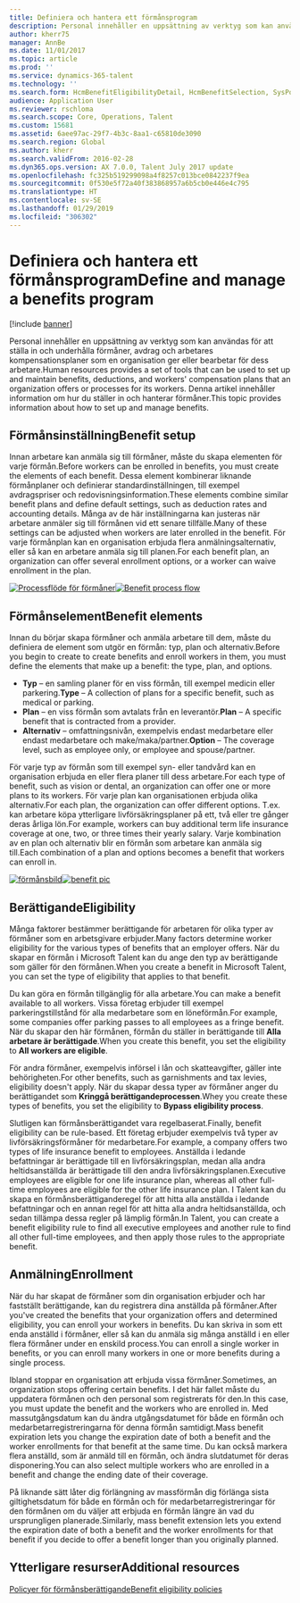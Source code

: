 ```yaml
---
title: Definiera och hantera ett förmånsprogram
description: Personal innehåller en uppsättning av verktyg som kan användas för att ställa in och underhålla förmåner, avdrag och arbetares kompensationsplaner som en organisation ger eller bearbetar för dess arbetare. Denna artikel innehåller information om hur du ställer in och hanterar förmåner.
author: kherr75
manager: AnnBe
ms.date: 11/01/2017
ms.topic: article
ms.prod: ''
ms.service: dynamics-365-talent
ms.technology: ''
ms.search.form: HcmBenefitEligibilityDetail, HcmBenefitSelection, SysPolicyListPage, SysPolicySourceDocumentRuleType
audience: Application User
ms.reviewer: rschloma
ms.search.scope: Core, Operations, Talent
ms.custom: 15681
ms.assetid: 6aee97ac-29f7-4b3c-8aa1-c65810de3090
ms.search.region: Global
ms.author: kherr
ms.search.validFrom: 2016-02-28
ms.dyn365.ops.version: AX 7.0.0, Talent July 2017 update
ms.openlocfilehash: fc325b519299098a4f8257c013bce0842237f9ea
ms.sourcegitcommit: 0f530e5f72a40f383868957a6b5cb0e446e4c795
ms.translationtype: HT
ms.contentlocale: sv-SE
ms.lasthandoff: 01/29/2019
ms.locfileid: "306302"
---
```

# <a name="define-and-manage-a-benefits-program"></a><span data-ttu-id="ebc4e-104">Definiera och hantera ett förmånsprogram</span><span class="sxs-lookup"><span data-stu-id="ebc4e-104">Define and manage a benefits program</span></span>

[!include [banner](includes/banner.md)]

<span data-ttu-id="ebc4e-105">Personal innehåller en uppsättning av verktyg som kan användas för att ställa in och underhålla förmåner, avdrag och arbetares kompensationsplaner som en organisation ger eller bearbetar för dess arbetare.</span><span class="sxs-lookup"><span data-stu-id="ebc4e-105">Human resources provides a set of tools that can be used to set up and maintain benefits, deductions, and workers' compensation plans that an organization offers or processes for its workers.</span></span> <span data-ttu-id="ebc4e-106">Denna artikel innehåller information om hur du ställer in och hanterar förmåner.</span><span class="sxs-lookup"><span data-stu-id="ebc4e-106">This topic provides information about how to set up and manage benefits.</span></span>

<a name="benefit-setup"></a><span data-ttu-id="ebc4e-107">Förmånsinställning</span><span class="sxs-lookup"><span data-stu-id="ebc4e-107">Benefit setup</span></span>
-------------

<span data-ttu-id="ebc4e-108">Innan arbetare kan anmäla sig till förmåner, måste du skapa elementen för varje förmån.</span><span class="sxs-lookup"><span data-stu-id="ebc4e-108">Before workers can be enrolled in benefits, you must create the elements of each benefit.</span></span> <span data-ttu-id="ebc4e-109">Dessa element kombinerar liknande förmånplaner och definierar standardinställningen, till exempel avdragspriser och redovisningsinformation.</span><span class="sxs-lookup"><span data-stu-id="ebc4e-109">These elements combine similar benefit plans and define default settings, such as deduction rates and accounting details.</span></span> <span data-ttu-id="ebc4e-110">Många av de här inställningarna kan justeras när arbetare anmäler sig till förmånen vid ett senare tillfälle.</span><span class="sxs-lookup"><span data-stu-id="ebc4e-110">Many of these settings can be adjusted when workers are later enrolled in the benefit.</span></span> <span data-ttu-id="ebc4e-111">För varje förmånplan kan en organisation erbjuda flera anmälningsalternativ, eller så kan en arbetare anmäla sig till planen.</span><span class="sxs-lookup"><span data-stu-id="ebc4e-111">For each benefit plan, an organization can offer several enrollment options, or a worker can waive enrollment in the plan.</span></span> 

<span data-ttu-id="ebc4e-112">[![Processflöde för förmåner](./media/benefit-process-flow1.png)](./media/benefit-process-flow1.png)</span><span class="sxs-lookup"><span data-stu-id="ebc4e-112">[![Benefit process flow](./media/benefit-process-flow1.png)](./media/benefit-process-flow1.png)</span></span>

## <a name="benefit-elements"></a><span data-ttu-id="ebc4e-113">Förmånselement</span><span class="sxs-lookup"><span data-stu-id="ebc4e-113">Benefit elements</span></span>
<span data-ttu-id="ebc4e-114">Innan du börjar skapa förmåner och anmäla arbetare till dem, måste du definiera de element som utgör en förmån: typ, plan och alternativ.</span><span class="sxs-lookup"><span data-stu-id="ebc4e-114">Before you begin to create to create benefits and enroll workers in them, you must define the elements that make up a benefit: the type, plan, and options.</span></span>

-   <span data-ttu-id="ebc4e-115">**Typ** – en samling planer för en viss förmån, till exempel medicin eller parkering.</span><span class="sxs-lookup"><span data-stu-id="ebc4e-115">**Type** – A collection of plans for a specific benefit, such as medical or parking.</span></span>
-   <span data-ttu-id="ebc4e-116">**Plan** – en viss förmån som avtalats från en leverantör.</span><span class="sxs-lookup"><span data-stu-id="ebc4e-116">**Plan** – A specific benefit that is contracted from a provider.</span></span>
-   <span data-ttu-id="ebc4e-117">**Alternativ** – omfattningsnivån, exempelvis endast medarbetare eller endast medarbetare och make/maka/partner.</span><span class="sxs-lookup"><span data-stu-id="ebc4e-117">**Option** – The coverage level, such as employee only, or employee and spouse/partner.</span></span>

<span data-ttu-id="ebc4e-118">För varje typ av förmån som till exempel syn- eller tandvård kan en organisation erbjuda en eller flera planer till dess arbetare.</span><span class="sxs-lookup"><span data-stu-id="ebc4e-118">For each type of benefit, such as vision or dental, an organization can offer one or more plans to its workers.</span></span> <span data-ttu-id="ebc4e-119">För varje plan kan organisationen erbjuda olika alternativ.</span><span class="sxs-lookup"><span data-stu-id="ebc4e-119">For each plan, the organization can offer different options.</span></span> <span data-ttu-id="ebc4e-120">T.ex. kan arbetare köpa ytterligare livförsäkringsplaner på ett, två eller tre gånger deras årliga lön.</span><span class="sxs-lookup"><span data-stu-id="ebc4e-120">For example, workers can buy additional term life insurance coverage at one, two, or three times their yearly salary.</span></span> <span data-ttu-id="ebc4e-121">Varje kombination av en plan och alternativ blir en förmån som arbetare kan anmäla sig till.</span><span class="sxs-lookup"><span data-stu-id="ebc4e-121">Each combination of a plan and options becomes a benefit that workers can enroll in.</span></span> 

<span data-ttu-id="ebc4e-122">[![förmånsbild](./media/benefit-pic.png)](./media/benefit-pic.png)</span><span class="sxs-lookup"><span data-stu-id="ebc4e-122">[![benefit pic](./media/benefit-pic.png)](./media/benefit-pic.png)</span></span>

## <a name="eligibility"></a><span data-ttu-id="ebc4e-123">Berättigande</span><span class="sxs-lookup"><span data-stu-id="ebc4e-123">Eligibility</span></span>
<span data-ttu-id="ebc4e-124">Många faktorer bestämmer berättigande för arbetaren för olika typer av förmåner som en arbetsgivare erbjuder.</span><span class="sxs-lookup"><span data-stu-id="ebc4e-124">Many factors determine worker eligibility for the various types of benefits that an employer offers.</span></span> <span data-ttu-id="ebc4e-125">När du skapar en förmån i Microsoft Talent kan du ange den typ av berättigande som gäller för den förmånen.</span><span class="sxs-lookup"><span data-stu-id="ebc4e-125">When you create a benefit in Microsoft Talent, you can set the type of eligibility that applies to that benefit.</span></span> 

<span data-ttu-id="ebc4e-126">Du kan göra en förmån tillgänglig för alla arbetare.</span><span class="sxs-lookup"><span data-stu-id="ebc4e-126">You can make a benefit available to all workers.</span></span> <span data-ttu-id="ebc4e-127">Vissa företag erbjuder till exempel parkeringstillstånd för alla medarbetare som en löneförmån.</span><span class="sxs-lookup"><span data-stu-id="ebc4e-127">For example, some companies offer parking passes to all employees as a fringe benefit.</span></span> <span data-ttu-id="ebc4e-128">När du skapar den här förmånen, förmån du ställer in berättigande till **Alla arbetare är berättigade**.</span><span class="sxs-lookup"><span data-stu-id="ebc4e-128">When you create this benefit, you set the eligibility to **All workers are eligible**.</span></span> 

<span data-ttu-id="ebc4e-129">För andra förmåner, exempelvis införsel i lån och skatteavgifter, gäller inte behörigheten.</span><span class="sxs-lookup"><span data-stu-id="ebc4e-129">For other benefits, such as garnishments and tax levies, eligibility doesn't apply.</span></span> <span data-ttu-id="ebc4e-130">När du skapar dessa typer av förmåner anger du berättigandet som **Kringgå berättigandeprocessen**.</span><span class="sxs-lookup"><span data-stu-id="ebc4e-130">Whey you create these types of benefits, you set the eligibility to **Bypass eligibility process**.</span></span> 

<span data-ttu-id="ebc4e-131">Slutligen kan förmånsberättigandet vara regelbaserat.</span><span class="sxs-lookup"><span data-stu-id="ebc4e-131">Finally, benefit eligibility can be rule-based.</span></span> <span data-ttu-id="ebc4e-132">Ett företag erbjuder exempelvis två typer av livförsäkringsförmåner för medarbetare.</span><span class="sxs-lookup"><span data-stu-id="ebc4e-132">For example, a company offers two types of life insurance benefit to employees.</span></span> <span data-ttu-id="ebc4e-133">Anställda i ledande befattningar är berättigade till en livförsäkringsplan, medan alla andra heltidsanställda är berättigade till den andra livförsäkringsplanen.</span><span class="sxs-lookup"><span data-stu-id="ebc4e-133">Executive employees are eligible for one life insurance plan, whereas all other full-time employees are eligible for the other life insurance plan.</span></span> <span data-ttu-id="ebc4e-134">I Talent kan du skapa en förmånsberättiganderegel för att hitta alla anställda i ledande befattningar och en annan regel för att hitta alla andra heltidsanställda, och sedan tillämpa dessa regler på lämplig förmån.</span><span class="sxs-lookup"><span data-stu-id="ebc4e-134">In Talent, you can create a benefit eligibility rule to find all executive employees and another rule to find all other full-time employees, and then apply those rules to the appropriate benefit.</span></span>

## <a name="enrollment"></a><span data-ttu-id="ebc4e-135">Anmälning</span><span class="sxs-lookup"><span data-stu-id="ebc4e-135">Enrollment</span></span>
<span data-ttu-id="ebc4e-136">När du har skapat de förmåner som din organisation erbjuder och har fastställt berättigande, kan du registrera dina anställda på förmåner.</span><span class="sxs-lookup"><span data-stu-id="ebc4e-136">After you've created the benefits that your organization offers and determined eligibility, you can enroll your workers in benefits.</span></span> <span data-ttu-id="ebc4e-137">Du kan skriva in som ett enda anställd i förmåner, eller så kan du anmäla sig många anställd i en eller flera förmåner under en enskild process.</span><span class="sxs-lookup"><span data-stu-id="ebc4e-137">You can enroll a single worker in benefits, or you can enroll many workers in one or more benefits during a single process.</span></span> 

<span data-ttu-id="ebc4e-138">Ibland stoppar en organisation att erbjuda vissa förmåner.</span><span class="sxs-lookup"><span data-stu-id="ebc4e-138">Sometimes, an organization stops offering certain benefits.</span></span> <span data-ttu-id="ebc4e-139">I det här fallet måste du uppdatera förmånen och den personal som registrerats för den.</span><span class="sxs-lookup"><span data-stu-id="ebc4e-139">In this case, you must update the benefit and the workers who are enrolled in.</span></span> <span data-ttu-id="ebc4e-140">Med massutgångsdatum kan du ändra utgångsdatumet för både en förmån och medarbetarregistreringarna för denna förmån samtidigt.</span><span class="sxs-lookup"><span data-stu-id="ebc4e-140">Mass benefit expiration lets you change the expiration date of both a benefit and the worker enrollments for that benefit at the same time.</span></span> <span data-ttu-id="ebc4e-141">Du kan också markera flera anställd, som är anmäld till en förmån, och ändra slutdatumet för deras disponering.</span><span class="sxs-lookup"><span data-stu-id="ebc4e-141">You can also select multiple workers who are enrolled in a benefit and change the ending date of their coverage.</span></span> 

<span data-ttu-id="ebc4e-142">På liknande sätt låter dig förlängning av massförmån dig förlänga sista giltighetsdatum för både en förmån och för medarbetarregistreringar för den förmånen om du väljer att erbjuda en förmån längre än vad du ursprungligen planerade.</span><span class="sxs-lookup"><span data-stu-id="ebc4e-142">Similarly, mass benefit extension lets you extend the expiration date of both a benefit and the worker enrollments for that benefit if you decide to offer a benefit longer than you originally planned.</span></span>

<a name="additional-resources"></a><span data-ttu-id="ebc4e-143">Ytterligare resurser</span><span class="sxs-lookup"><span data-stu-id="ebc4e-143">Additional resources</span></span>
--------

[<span data-ttu-id="ebc4e-144">Policyer för förmånsberättigande</span><span class="sxs-lookup"><span data-stu-id="ebc4e-144">Benefit eligibility policies</span></span>](benefit-eligibility-policies.md)




